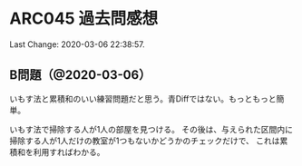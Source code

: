 # ARC045 過去問感想

Last Change: 2020-03-06 22:38:57.

## B問題（@2020-03-06）

いもす法と累積和のいい練習問題だと思う。青Diffではない。もっともっと簡単。

いもす法で掃除する人が1人の部屋を見つける。
その後は、与えられた区間内に掃除する人が1人だけの教室が1つもないかどうかのチェックだけで、
これは累積和を利用すればわかる。


